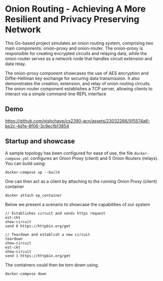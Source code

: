 # Onion Routing - Achieving A More Resilient and Privacy Preserving Network

This Go-based project simulates an onion routing system, comprising two main components: onion-proxy and onion-router. The onion-proxy is responsible for creating encrypted circuits and relaying data, while the onion-router serves as a network node that handles circuit extension and data relay.

The onion-proxy component showcases the use of AES encryption and Diffie-Hellman key exchange for securing data transmission. It also demonstrates the creation, extension, and relay of onion routing circuits. The onion-router component establishes a TCP server, allowing clients to interact via a simple command-line REPL interface

## Demo


https://github.com/nishchayp/cs2390-acn/assets/23032266/5f5574a6-be2c-4d1e-8f06-3c9ecfbf3854



## Startup and showcase

A sample topology has been configured for ease of use, the file `docker-compose.yml` configures an Onion Proxy (client) and 5 Onion Routers (relays). You can build using:
```
docker-compose up --build 
```

One can then act as a client by attaching to the running Onion Proxy (client) container
```
docker attach op_container
```

Below we present a scenario to showcase the capabilities of our system 
```
// Establishes circuit and sends https request
est-ckt
show-circuit
send 0 https://httpbin.org/get

// Teardown and establish a new circuit
teardown
show-circuit
est-ckt
show-circuit
send 1 https://httpbin.org/get
```

The containers could then be torn down using.
```
docker-compose down 
```
